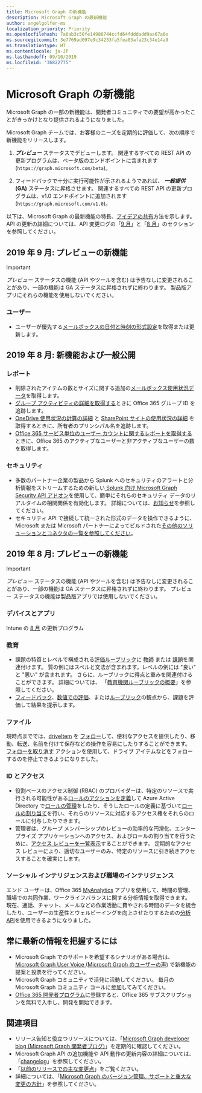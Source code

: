 ```yaml
---
title: Microsoft Graph の新機能
description: Microsoft Graph の最新機能
author: angelgolfer-ms
localization_priority: Priority
ms.openlocfilehash: 7a6ab3c50fe14986744ccfd64fdddadd9aa67a6e
ms.sourcegitcommit: 3e7769ad097e9c34233fa5fea83afa23c34e14a9
ms.translationtype: HT
ms.contentlocale: ja-JP
ms.lasthandoff: 09/10/2019
ms.locfileid: "36822775"
---
```

# <a name="whats-new-in-microsoft-graph"></a>Microsoft Graph の新機能

Microsoft Graph の一部の新機能は、開発者コミュニティでの要望が高かったことがきっかけとなり提供されるようになりました。 

Microsoft Graph チームでは、お客様のニーズを定期的に評価して、次の順序で新機能をリリースします。

1. **_プレビュー_** ステータスでデビューします。 関連するすべての REST API の更新プログラムは、ベータ版のエンドポイントに含まれます(`https://graph.microsoft.com/beta`)。  

2. フィードバックで十分に実行可能性が示されるようであれば、 **_一般提供_ (GA)** ステータスに昇格させます。 関連するすべての REST API の更新プログラムは、v1.0 エンドポイントに追加されます (`https://graph.microsoft.com/v1.0`)。 

以下は、Microsoft Graph の最新機能の特長、[アイデアの共有](#want-to-stay-in-the-loop)方法を示します。 API の更新の詳細については、API 変更ログの「[9 月](changelog.md#september-2019)」と「[8 月](changelog.md#august-2019)」のセクションを参照してください。 


## <a name="september-2019-new-in-preview"></a>2019 年 9 月: プレビューの新機能

> [!IMPORTANT]
> _プレビュー_ ステータスの機能 (API やツールを含む) は予告なしに変更されることがあり、一部の機能は GA ステータスに昇格されずに終わります。 製品版アプリにそれらの機能を使用しないでください。

### <a name="users"></a>ユーザー
- ユーザーが優先する[メールボックスの日付と時刻の形式設定](/graph/api/resources/mailboxsettings?view=graph-rest-beta)を取得または更新します。

## <a name="august-2019-new-and-generally-available"></a>2019 年 8 月: 新機能および一般公開 

### <a name="reports"></a>レポート
- 削除されたアイテムの数とサイズに関する追加の[メールボックス使用状況データ](/graph/api/reportroot-getmailboxusagedetail?view=graph-rest-1.0)を取得します。
- [グループ アクティビティの詳細を取得する](/graph/api/reportroot-getoffice365groupsactivitydetail?view=graph-rest-1.0)ときに Office 365 グループ ID を追跡します。
- [OneDrive 使用状況の計算の詳細](/graph/api/reportroot-getonedriveusageaccountdetail?view=graph-rest-1.0) と [SharePoint サイトの使用状況の詳細](/graph/api/reportroot-getsharepointsiteusagedetail?view=graph-rest-1.0) を取得するときに、所有者のプリンシパル名を追跡します。
- [Office 365 サービス単位のユーザー カウントに関するレポートを取得する](/graph/api/reportroot-getoffice365servicesusercounts?view=graph-rest-1.0) ときに、Office 365 のアクティブなユーザーと非アクティブなユーザーの数を取得します。

### <a name="security"></a>セキュリティ
- 多数のパートナー企業の製品から Splunk へのセキュリティのアラートと分析情報をストリームするための新しい[ Splunk 向け Microsoft Graph Security API アドオン](https://aka.ms/graphsecuritysplunkaddon)を使用して、簡単にそれらのセキュリティ データのリアルタイムの相関関係を有効化します。 詳細については、[お知らせ](https://techcommunity.microsoft.com/t5/Security-Privacy-and-Compliance/Introducing-the-new-Microsoft-Graph-Security-API-add-on-for/ba-p/815972)を参照してください。 
- セキュリティ API で接続して統一された形式のデータを操作できるように、Microsoft または Microsoft パートナーによってビルドされた[その他のソリューションとコネクタの一覧を参照してください](security-integration.md)。


## <a name="august-2019-new-in-preview"></a>2019 年 8 月: プレビューの新機能

> [!IMPORTANT]
> _プレビュー_ ステータスの機能 (API やツールを含む) は予告なしに変更されることがあり、一部の機能は GA ステータスに昇格されずに終わります。 プレビュー ステータスの機能は製品版アプリでは使用しないでください。

### <a name="devices-and-apps"></a>デバイスとアプリ
Intune の [8 月](changelog.md#august-2019) の更新プログラム

### <a name="education"></a>教育
- 課題の特質とレベルで構成される[評価ルーブリック](/graph/api/resources/educationrubric?view=graph-rest-beta)に [教師](/graph/api/resources/educationuser?view=graph-rest-beta) または [課題](/graph/api/resources/educationassignment?view=graph-rest-beta)を関連付けます。 質の例にはスペルと文法が含まれます。レベルの例には "良い" と "悪い" が含まれます。 さらに、ルーブリックに得点と重みを関連付けることができます。 詳細については、 「[教育機関ルーブリックの概要](education-rubric-overview.md)」を参照してください。
- [フィードバック](/graph/api/resources/educationfeedbackoutcome?view=graph-rest-beta)、[数値での評価](/graph/api/resources/educationpointsoutcome?view=graph-rest-beta)、または[ルーブリック](/graph/api/resources/educationrubricoutcome?view=graph-rest-beta)の観点から、課題を評価して結果を提示します。

### <a name="files"></a>ファイル
現時点まででは、[driveItem](/graph/api/resources/driveitem?view=graph-rest-beta) を [フォロー](/graph/api/driveitem-follow?view=graph-rest-beta)して、便利なアクセスを提供したり、移動、転送、名前を付けて保存などの操作を容易にしたりすることができます。 [フォローを取り消す](/graph/api/driveitem-unfollow?view=graph-rest-beta) アクションを使用して、ドライブ アイテムなどをフォローするのを停止できるようになりました。

### <a name="identity-and-access"></a>ID とアクセス
- 役割ベースのアクセス制御 (RBAC) のプロバイダーは、特定のリソースで実行される可能性がある[ロールのアクションを定義](/graph/api/resources/unifiedroledefinition?view=graph-rest-beta)して Azure Active Directory で[ロールの管理](/graph/api/resources/rolemanagement?view=graph-rest-beta)をしたり、そうしたロールの定義に基づいて[ロールの割り当て](/graph/api/resources/unifiedroleassignment?view=graph-rest-beta)を行い、それらのリソースに対応するアクセス権をそれらのロールに付与したりできます。
- 管理者は、グループ メンバーシップのレビューの効率的な円滑化、エンタープライズ アプリケーションへのアクセス、およびロールの割り当てを行うために、[アクセス レビューを一覧表示](/graph/api/accessreview-list?view=graph-rest-beta)することができます。 定期的なアクセス レビューにより、適切なユーザーのみ、特定のリソースに引き続きアクセスすることを確実にします。

### <a name="social-and-workplace-intelligence"></a>ソーシャル インテリジェンスおよび職場のインテリジェンス
エンド ユーザーは、Office 365 [MyAnalytics](social-intel-concept-overview.md#why-integrate-with-document-based-insights-preview) アプリを使用して、時間の管理、職場での共同作業、ワークライフバランスに関する分析情報を取得できます。 現在、通話、チャット、メールなどの作業活動に費やされる時間のデータを統合したり、ユーザーの生産性とウェルビーイングを向上させたりするための[分析 API](/graph/api/resources/social-overview?view=graph-rest-beta#help-users-gain-insights-into-their-work-patterns)を使用できるようになりました。 


## <a name="want-to-stay-in-the-loop"></a>常に最新の情報を把握するには
- Microsoft Graph でのサポートを希望するシナリオがある場合は、 [Microsoft Graph User Voice (Microsoft Graph のユーザーの声)](https://microsoftgraph.uservoice.com/forums/920506-microsoft-graph-feature-requests) で新機能の提案と投票を行ってください。
- Microsoft Graph コミュニティで活発に活動してください。 毎月の Microsoft Graph コミュニティ コールに[参加](https://aka.ms/microsoftgraphcall)してみてください。
- [Office 365 開発者プログラム](https://developer.microsoft.com/ja-JP/office/dev-program)に登録すると、Office 365 サブスクリプションを無料で入手し、開発を開始できます。


## <a name="see-also"></a>関連項目
- リリース告知と役立つリソースについては、「[Microsoft Graph developer blog (Microsoft Graph 開発者ブログ)](https://developer.microsoft.com/en-us/graph/blogs/)」を定期的に確認してください。
- Microsoft Graph API の追加機能や API 動作の更新内容の詳細については、「[changelog](changelog.md)」を参照してください。
- 「[以前のリリースでの主な変更点](whats-new-earlier.md)」をご覧ください。
- 詳細については、「[Microsoft Graph のバージョン管理、サポートと重大な変更の方針](versioning-and-support.md)」を参照してください。

